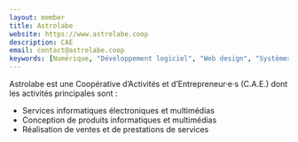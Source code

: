 ```yaml
---
layout: member
title: Astrolabe
website: https://www.astrolabe.coop
description: CAE
email: contact@astrolabe.coop
keywords: [Numérique, "Développement logiciel", "Web design", "Systèmes embarqués", "Dev full stack", graphiste, Blockchain]
---
```

Astrolabe est une Coopérative d’Activités et d’Entrepreneur·e·s (C.A.E.) dont les activités principales sont :

- Services informatiques électroniques et multimédias
- Conception de produits informatiques et multimédias
- Réalisation de ventes et de prestations de services

